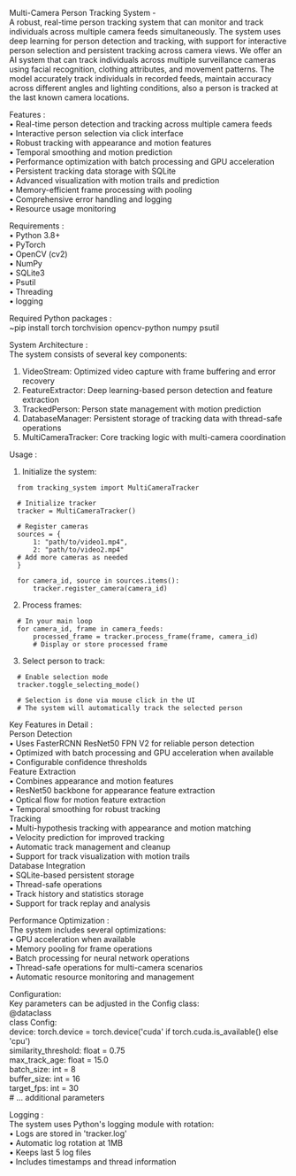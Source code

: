 Multi-Camera Person Tracking System -   
A robust, real-time person tracking system that can monitor and track individuals across multiple camera feeds simultaneously. The system uses deep learning for person detection and tracking, with support for interactive person selection and persistent tracking across camera views. We offer an AI system that can track individuals across multiple surveillance cameras using facial recognition, clothing attributes, and movement patterns. The model accurately track individuals in recorded feeds, maintain accuracy across different angles and lighting conditions, also a person is tracked at the last known camera locations.

Features :  
  •	Real-time person detection and tracking across multiple camera feeds  
  •	Interactive person selection via click interface  
  •	Robust tracking with appearance and motion features  
  •	Temporal smoothing and motion prediction  
  •	Performance optimization with batch processing and GPU acceleration    
  •	Persistent tracking data storage with SQLite  
  •	Advanced visualization with motion trails and prediction  
  •	Memory-efficient frame processing with pooling  
  •	Comprehensive error handling and logging  
  •	Resource usage monitoring  

Requirements :  
  •	Python 3.8+  
  •	PyTorch  
  •	OpenCV (cv2)  
  •	NumPy  
  •	SQLite3  
  •	Psutil  
  •	Threading  
  •	logging  

Required Python packages :  
~pip install torch torchvision opencv-python numpy psutil

System Architecture :  
The system consists of several key components:  
  1.	VideoStream: Optimized video capture with frame buffering and error recovery
  2.	FeatureExtractor: Deep learning-based person detection and feature extraction
  3.	TrackedPerson: Person state management with motion prediction
  4.	DatabaseManager: Persistent storage of tracking data with thread-safe operations
  5.	MultiCameraTracker: Core tracking logic with multi-camera coordination

Usage :  
  1.	Initialize the system:

      from tracking_system import MultiCameraTracker

      # Initialize tracker
      tracker = MultiCameraTracker()

      # Register cameras
      sources = {
          1: "path/to/video1.mp4",
          2: "path/to/video2.mp4"
      # Add more cameras as needed
      }

      for camera_id, source in sources.items():
          tracker.register_camera(camera_id)

  2.	Process frames:

      # In your main loop
      for camera_id, frame in camera_feeds:
          processed_frame = tracker.process_frame(frame, camera_id)
          # Display or store processed frame
          
  3.	Select person to track:

      # Enable selection mode
      tracker.toggle_selecting_mode()
      
      # Selection is done via mouse click in the UI
      # The system will automatically track the selected person

      
Key Features in Detail :   
Person Detection    
  •	Uses FasterRCNN ResNet50 FPN V2 for reliable person detection  
  •	Optimized with batch processing and GPU acceleration when available  
  •	Configurable confidence thresholds  
Feature Extraction  
  •	Combines appearance and motion features  
  •	ResNet50 backbone for appearance feature extraction  
  •	Optical flow for motion feature extraction  
  •	Temporal smoothing for robust tracking  
Tracking  
  •	Multi-hypothesis tracking with appearance and motion matching  
  •	Velocity prediction for improved tracking  
  •	Automatic track management and cleanup  
  •	Support for track visualization with motion trails  
Database Integration  
  •	SQLite-based persistent storage  
  •	Thread-safe operations  
  •	Track history and statistics storage  
  •	Support for track replay and analysis  


Performance Optimization :   
The system includes several optimizations:  
  •	GPU acceleration when available  
  •	Memory pooling for frame operations  
  •	Batch processing for neural network operations  
  •	Thread-safe operations for multi-camera scenarios  
  •	Automatic resource monitoring and management  

Configuration:  
Key parameters can be adjusted in the Config class:  
    @dataclass  
    class Config:  
        device: torch.device = torch.device('cuda' if torch.cuda.is_available() else 'cpu')  
        similarity_threshold: float = 0.75  
        max_track_age: float = 15.0  
        batch_size: int = 8  
        buffer_size: int = 16  
        target_fps: int = 30  
        # ... additional parameters  


Logging :         
The system uses Python's logging module with rotation:  
  •	Logs are stored in 'tracker.log'  
  •	Automatic log rotation at 1MB  
  •	Keeps last 5 log files  
  •	Includes timestamps and thread information  
